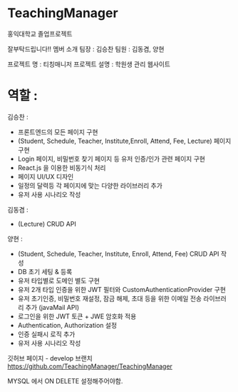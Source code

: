 # TeachingManager
홍익대학교 졸업프로젝트

잘부탁드립니다!!
멤버 소개
팀장 : 김승찬
팀원 : 김동겸, 양현

프로젝트 명 :  티칭매니저
프로젝트 설명 : 학원생 관리 웹사이트

# 역할 :

김승찬 : 
- 프론트엔드의 모든 페이지 구현
- (Student, Schedule, Teacher, Institute,Enroll, Attend, Fee, Lecture) 페이지 구현
- Login 페이지, 비밀번호 찾기 페이지 등 유저 인증/인가 관련 페이지 구현
- React.js 을 이용한 비동기식 처리
- 페이지 UI/UX 디자인
- 일정의 달력등 각 페이지에 맞는 다양한 라이브러리 추가
- 유저 사용 시나리오 작성


김동겸 : 
- (Lecture) CRUD API 


양현 : 
- (Student, Schedule, Teacher, Institute, Enroll, Attend, Fee) CRUD API 작성
- DB 초기 세팅 & 등록
- 유저 타입별로 도메인 별도 구현
- 유저 2개 타입 인증을 위한  JWT 필터와 CustomAuthenticationProvider 구현
- 유저 초기인증, 비밀번호 재설정, 잠금 해제, 초대 등을 위한 이메일 전송 라이브러리 추가 (javaMail API)
- 로그인을 위한 JWT 토큰 +  JWE 암호화 적용
- Authentication, Authorization 설정
- 인증 실패시 로직 추가
- 유저 사용 시나리오 작성




깃허브 페이지 - develop 브랜치
https://github.com/TeachingManager/TeachingManager


MYSQL 에서 ON DELETE 설정해주어야함.

